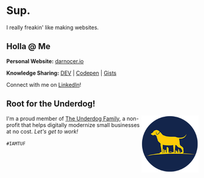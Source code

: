 # Sup.

I really freakin' like making websites. 

## Holla @ Me

**Personal Website:** [darnocer.io](https://www.darian.digital)

**Knowledge Sharing:** [DEV](https://dev.to/darnocer) | [Codepen](https://codepen.io/darnocer) | [Gists](https://gist.github.com/darnocer)

Connect with me on [LinkedIn](https://www.linkedin.com/in/darian-nocera/)!


## Root for the Underdog!

<img align="right" width="150" src="/TUF_logo_circle_small_200.png"> I'm a proud member of [The Underdog Family](http://www.iamtuf.org), a non-profit that helps digitally modernize small businesses at no cost. _Let's get to work!_ 

`#IAMTUF`
